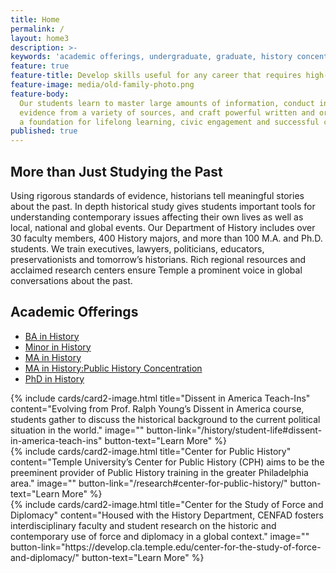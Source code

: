 ```yaml
---
title: Home
permalink: /
layout: home3
description: >-
keywords: 'academic offerings, undergraduate, graduate, history concentration'
feature: true
feature-title: Develop skills useful for any career that requires high-level critical thinking, wide-ranging analytical skills and great writing. 
feature-image: media/old-family-photo.png
feature-body: 
  Our students learn to master large amounts of information, conduct in-depth research, contextualize
  evidence from a variety of sources, and craft powerful written and oral arguments. These strengths are
  a foundation for lifelong learning, civic engagement and successful careers.
published: true
---
```

## More than Just Studying the Past
Using rigorous standards of evidence, historians tell meaningful stories about the past. In depth historical study gives students important tools for understanding contemporary issues affecting their own lives as well as local, national and global events. Our Department of History includes over 30 faculty members, 400 History majors, and more than 100 M.A. and Ph.D. students. We train executives, lawyers, politicians, educators, preservationists and tomorrow’s historians. Rich regional resources and acclaimed research centers ensure Temple a prominent voice in global conversations about the past.

## Academic Offerings
- [BA in History](http://bulletin.temple.edu/undergraduate/liberal-arts/history/ba-history/)
- [Minor in History](http://bulletin.temple.edu/undergraduate/liberal-arts/history/minor-history/)
- [MA in History](http://bulletin.temple.edu/graduate/scd/cla/history-ma/)
- [MA in History:Public History Concentration](https://sites.temple.edu/centerforpublichistory/graduate-program/)
- [PhD in History](http://bulletin.temple.edu/graduate/scd/cla/history-phd/)

<div class="row row-wide">
  <div class="col m12 l4">{% include cards/card2-image.html 
    title="Dissent in America Teach-Ins" 
    content="Evolving from Prof. Ralph Young’s Dissent in America course, students gather to discuss the historical background to the current political situation in the world." 
    image="" 
    button-link="/history/student-life#dissent-in-america-teach-ins" 
    button-text="Learn More" %}
  </div>
  <div class="row row-wide">
    <div class="col m12 l4">{% include cards/card2-image.html 
      title="Center for Public History" 
      content="Temple University’s Center for Public History (CPH) aims to be the preeminent provider of Public History training in the greater Philadelphia area." 
      image="" 
      button-link="/research#center-for-public-history/" 
      button-text="Learn More" %}
    </div>
    <div class="row row-wide">
      <div class="col m12 l4">{% include cards/card2-image.html 
        title="Center for the Study of Force and Diplomacy" 
        content="Housed with the History Department, CENFAD fosters interdisciplinary faculty and student research on the historic and contemporary use of force and diplomacy in a global context." 
        image="" 
        button-link="https://develop.cla.temple.edu/center-for-the-study-of-force-and-diplomacy/" 
        button-text="Learn More" %}
      </div>
</div>

